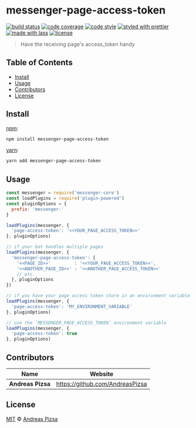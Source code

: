 # messenger-page-access-token

[![build status](https://img.shields.io/travis/andreaspizsa/messenger-page-access-token.svg)](https://travis-ci.org/andreaspizsa/messenger-page-access-token)
[![code coverage](https://img.shields.io/codecov/c/github/andreaspizsa/messenger-page-access-token.svg)](https://codecov.io/gh/andreaspizsa/messenger-page-access-token)
[![code style](https://img.shields.io/badge/code_style-XO-5ed9c7.svg)](https://github.com/sindresorhus/xo)
[![styled with prettier](https://img.shields.io/badge/styled_with-prettier-ff69b4.svg)](https://github.com/prettier/prettier)
[![made with lass](https://img.shields.io/badge/made_with-lass-95CC28.svg)](https://lass.js.org)
[![license](https://img.shields.io/github/license/andreaspizsa/messenger-page-access-token.svg)](LICENSE)

> Have the receiving page's access_token handy


## Table of Contents

* [Install](#install)
* [Usage](#usage)
* [Contributors](#contributors)
* [License](#license)


## Install

[npm][]:

```sh
npm install messenger-page-access-token
```

[yarn][]:

```sh
yarn add messenger-page-access-token
```


## Usage

```js
const messenger = require('messenger-core')
const loadPlugins = require('plugin-powered')
const pluginOptions = {
  prefix: 'messenger-'
}

loadPlugins(messenger, {
  'page-access-token': '<<YOUR_PAGE_ACCESS_TOKEN>>'
}, pluginOptions)

// if your bot handles multiple pages
loadPlugins(messenger, {
  'messenger-page-access-token': {
    '<<PAGE_ID>>'         : '<<YOUR_PAGE_ACCESS_TOKEN>>',
    '<<ANOTHER_PAGE_ID>>' : '<<ANOTHER_PAGE_ACCESS_TOKEN>>'
    // etc.
  }, pluginOptions
})

// if you have your page access token store in an environment variable
loadPlugins(messenger, {
  'page-access-token': 'MY_ENVIRONMENT_VARIABLE'
}, pluginOptions)

// use the `MESSENGER_PAGE_ACCESS_TOKEN` environment variable
loadPlugins(messenger, {
  'page-access-token': true
}, pluginOptions)

```


## Contributors

| Name              | Website                           |
| ----------------- | --------------------------------- |
| **Andreas Pizsa** | <https://github.com/AndreasPizsa> |


## License

[MIT](LICENSE) © [Andreas Pizsa](https://github.com/AndreasPizsa)


##

[npm]: https://www.npmjs.com/

[yarn]: https://yarnpkg.com/
